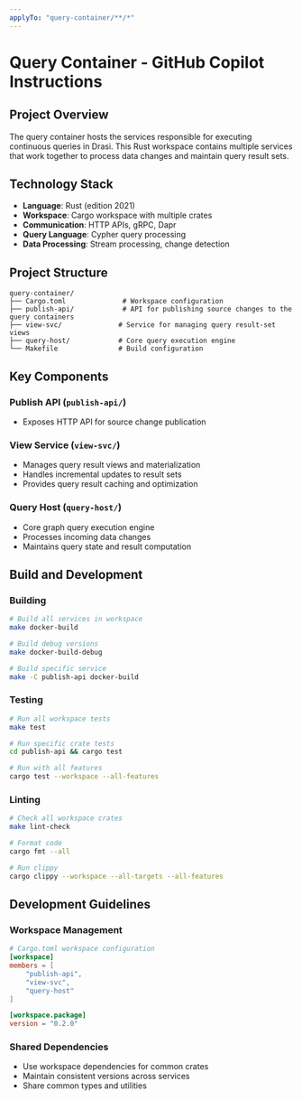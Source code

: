 ```yaml
---
applyTo: "query-container/**/*"
---
```


# Query Container - GitHub Copilot Instructions

## Project Overview

The query container hosts the services responsible for executing continuous queries in Drasi. This Rust workspace contains multiple services that work together to process data changes and maintain query result sets.

## Technology Stack

- **Language**: Rust (edition 2021)
- **Workspace**: Cargo workspace with multiple crates
- **Communication**: HTTP APIs, gRPC, Dapr
- **Query Language**: Cypher query processing
- **Data Processing**: Stream processing, change detection

## Project Structure

```
query-container/
├── Cargo.toml              # Workspace configuration
├── publish-api/            # API for publishing source changes to the query containers
├── view-svc/              # Service for managing query result-set views
├── query-host/            # Core query execution engine
└── Makefile               # Build configuration
```

## Key Components

### Publish API (`publish-api/`)
- Exposes HTTP API for source change publication

### View Service (`view-svc/`)
- Manages query result views and materialization
- Handles incremental updates to result sets
- Provides query result caching and optimization

### Query Host (`query-host/`)
- Core graph query execution engine
- Processes incoming data changes
- Maintains query state and result computation

## Build and Development

### Building
```bash
# Build all services in workspace
make docker-build

# Build debug versions
make docker-build-debug

# Build specific service
make -C publish-api docker-build
```

### Testing
```bash
# Run all workspace tests
make test

# Run specific crate tests
cd publish-api && cargo test

# Run with all features
cargo test --workspace --all-features
```

### Linting
```bash
# Check all workspace crates
make lint-check

# Format code
cargo fmt --all

# Run clippy
cargo clippy --workspace --all-targets --all-features
```

## Development Guidelines

### Workspace Management
```toml
# Cargo.toml workspace configuration
[workspace]
members = [
    "publish-api",
    "view-svc", 
    "query-host"
]

[workspace.package]
version = "0.2.0"
```

### Shared Dependencies
- Use workspace dependencies for common crates
- Maintain consistent versions across services
- Share common types and utilities

